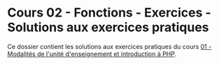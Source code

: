 # Cours 02 - Fonctions - Exercices - Solutions aux exercices pratiques

Ce dossier contient les solutions aux exercices pratiques du cours
[01 - Modalités de l'unité d'enseignement et introduction à PHP](../../README.md).
